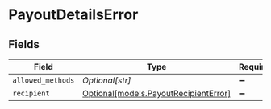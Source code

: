 # PayoutDetailsError


## Fields

| Field                                                                      | Type                                                                       | Required                                                                   | Description                                                                |
| -------------------------------------------------------------------------- | -------------------------------------------------------------------------- | -------------------------------------------------------------------------- | -------------------------------------------------------------------------- |
| `allowed_methods`                                                          | *Optional[str]*                                                            | :heavy_minus_sign:                                                         | N/A                                                                        |
| `recipient`                                                                | [Optional[models.PayoutRecipientError]](../models/payoutrecipienterror.md) | :heavy_minus_sign:                                                         | N/A                                                                        |